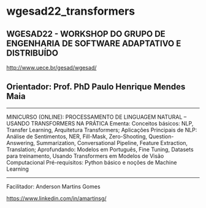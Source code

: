 # wgesad22_transformers
## WGESAD22 - WORKSHOP DO GRUPO DE ENGENHARIA DE SOFTWARE ADAPTATIVO E DISTRIBUÍDO

http://www.uece.br/gesad/wgesad/

## Orientador: Prof. PhD Paulo Henrique Mendes Maia

---

MINICURSO (ONLINE): PROCESSAMENTO DE LINGUAGEM NATURAL – USANDO TRANSFORMERS NA PRÁTICA
Ementa: Conceitos básicos: NLP, Transfer Learning, Arquitetura Transformers;
Aplicações Principais de NLP: Análise de Sentimentos, NER, Fill-Mask, Zero-Shooting, Question-Answering, Summarization, Conversational Pipeline, Feature Extraction, Translation;
Aprofundando: Modelos em Português, Fine Tuning, Datasets para treinamento, Usando Transformers em Modelos de Visão Computacional
Pré-requisitos: Python básico e noções de Machine Learning

---
Facilitador: Anderson Martins Gomes

https://www.linkedin.com/in/amartinsg/
